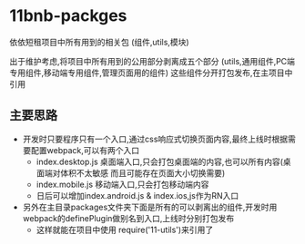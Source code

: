 # 11bnb-packges

依依短租项目中所有用到的相关包 (组件,utils,模块)

出于维护考虑,将项目中所有用到的公用部分剥离成五个部分 (utils,通用组件,PC端专用组件,移动端专用组件,管理页面用的组件)
这些组件分开打包发布,在主项目中引用

## 主要思路
- 开发时只要程序只有一个入口,通过css响应式切换页面内容,最终上线时根据需要配置webpack,可以有两个入口
  - index.desktop.js 桌面端入口,只会打包桌面端的内容,也可以所有内容(桌面端对体积不太敏感 而且可能存在页面大小切换需要)
  - index.mobile.js 移动端入口,只会打包移动端内容
  - 日后可以增加index.android.js & index.ios,js作为RN入口
- 另外在主目录packages文件夹下面是所有的可以剥离出的组件,开发时用webpack的definePlugin做别名到入口,上线时分别打包发布
  - 这样就能在项目中使用 require('11-utils')来引用了
